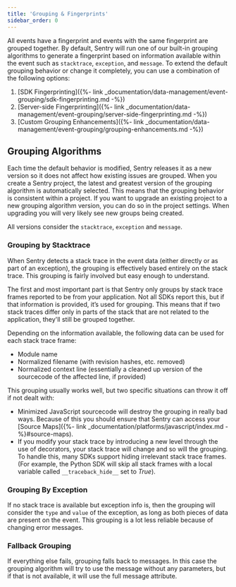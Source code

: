 ```yaml
---
title: 'Grouping & Fingerprints'
sidebar_order: 0
---
```


All events have a fingerprint and events with the same fingerprint are grouped together. By default, Sentry will run one of our built-in grouping algorithms to generate a fingerprint based on information available within the event such as `stacktrace`, `exception`, and `message`. To extend the default grouping behavior or change it completely, you can use a combination of the following options:

1. [SDK Fingerprinting]({%- link _documentation/data-management/event-grouping/sdk-fingerprinting.md -%})
2. [Server-side Fingerprinting]({%- link _documentation/data-management/event-grouping/server-side-fingerprinting.md -%})
3. [Custom Grouping Enhancements]({%- link _documentation/data-management/event-grouping/grouping-enhancements.md -%})

## Grouping Algorithms

Each time the default behavior is modified, Sentry releases it as a new version so it does not affect how existing issues are grouped. When you create a Sentry project, the latest and greatest version of the grouping algorithm is automatically selected. This means that the grouping behavior is consistent within a project. If you want to upgrade an existing project to a new grouping algorithm version, you can do so in the project settings. When upgrading you will very likely see new groups being created.

All versions consider the `stacktrace`, `exception` and `message`. 

### Grouping by Stacktrace

When Sentry detects a stack trace in the event data (either directly or as part of an exception), the grouping is effectively based entirely on the stack trace. This grouping is fairly involved but easy enough to understand.

The first and most important part is that Sentry only groups by stack trace frames reported to be from your application. Not all SDKs report this, but if that information is provided, it’s used for grouping. This means that if two stack traces differ only in parts of the stack that are not related to the application, they'll still be grouped together.

Depending on the information available, the following data can be used for each stack trace frame:

- Module name
- Normalized filename (with revision hashes, etc. removed)
- Normalized context line (essentially a cleaned up version of the sourcecode of the affected line, if provided)

This grouping usually works well, but two specific situations can throw it off if not dealt with:

- Minimized JavaScript sourcecode will destroy the grouping in really bad ways. Because of this you should ensure that Sentry can access your [Source Maps]({%- link _documentation/platforms/javascript/index.md -%}#source-maps).
- If you modify your stack trace by introducing a new level through the use of decorators, your stack trace will change and so will the grouping. To handle this, many SDKs support hiding irrelevant stack trace frames. (For example, the Python SDK will skip all stack frames with a local variable called `__traceback_hide__` set to _True_).

### Grouping By Exception

If no stack trace is available but exception info is, then the grouping will consider the `type` and `value` of the exception, as long as both pieces of data are present on the event. This grouping is a lot less reliable because of changing error messages.

### Fallback Grouping

If everything else fails, grouping falls back to messages. In this case the grouping algorithm will try to use the message without any parameters, but if that is not available, it will use the full message attribute.
